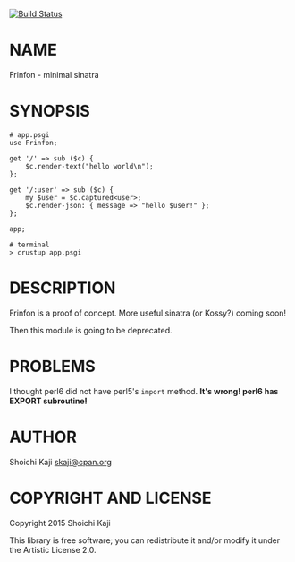 [![Build Status](https://travis-ci.org/shoichikaji/Frinfon.svg?branch=master)](https://travis-ci.org/shoichikaji/Frinfon)

NAME
====

Frinfon - minimal sinatra

SYNOPSIS
========

    # app.psgi
    use Frinfon;

    get '/' => sub ($c) {
        $c.render-text("hello world\n");
    };

    get '/:user' => sub ($c) {
        my $user = $c.captured<user>;
        $c.render-json: { message => "hello $user!" };
    };

    app;

    # terminal
    > crustup app.psgi

DESCRIPTION
===========

Frinfon is a proof of concept. More useful sinatra (or Kossy?) coming soon!

Then this module is going to be deprecated.

PROBLEMS
========

I thought perl6 did not have perl5's `import` method. **It's wrong! perl6 has EXPORT subroutine!**

AUTHOR
======

Shoichi Kaji <skaji@cpan.org>

COPYRIGHT AND LICENSE
=====================

Copyright 2015 Shoichi Kaji

This library is free software; you can redistribute it and/or modify it under the Artistic License 2.0.
